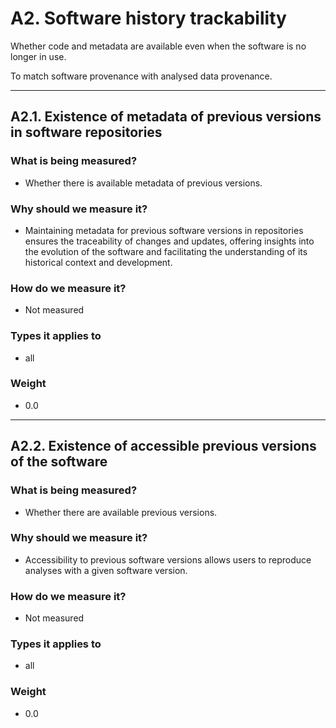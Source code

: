 # A2.  Software history trackability 

Whether code and metadata are available even when the software is no longer in use. 

To match software provenance with analysed data provenance.

---


## A2.1. Existence of metadata of previous versions in software repositories

### What is being measured? 

- Whether there is available metadata of previous versions. 

### Why should we measure it? 

- Maintaining metadata for previous software versions in repositories ensures the traceability of changes and updates, offering insights into the evolution of the software and facilitating the understanding of its historical context and development. 

### How do we measure it? 

- Not measured 

### Types it applies to

- all

### Weight 

- 0.0


---

## A2.2. Existence of accessible previous versions of the software

### What is being measured? 

- Whether there are available previous versions. 

### Why should we measure it? 

- Accessibility to previous software versions allows users to reproduce analyses with a given software version. 

### How do we measure it? 

- Not measured 

### Types it applies to

- all

### Weight 

- 0.0